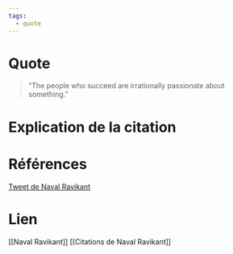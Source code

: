 ```yaml
---
tags:
  - quote
---
```

# Quote

> “The people who succeed are irrationally passionate about something.”

# Explication de la citation


# Références

[Tweet de Naval Ravikant](https://twitter.com/NavalismHQ/status/1648642345913708544)
# Lien

[[Naval Ravikant]]
[[Citations de Naval Ravikant]]

